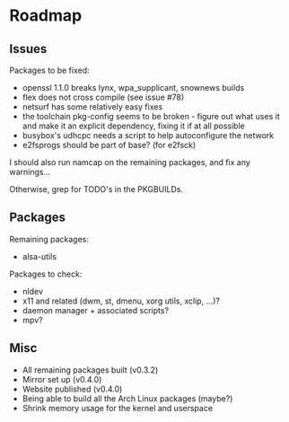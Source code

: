 # Roadmap #

## Issues ##

Packages to be fixed:
- openssl 1.1.0 breaks lynx, wpa\_supplicant, snownews builds
- flex does not cross compile (see issue #78)
- netsurf has some relatively easy fixes
- the toolchain pkg-config seems to be broken - figure out what uses it and
  make it an explicit dependency, fixing it if at all possible
- busybox's udhcpc needs a script to help autoconfigure the network
- e2fsprogs should be part of base? (for e2fsck)

I should also run namcap on the remaining packages, and fix any warnings...

Otherwise, grep for TODO's in the PKGBUILDs.


## Packages ##

Remaining packages:

- alsa-utils

Packages to check:

- nldev
- x11 and related (dwm, st, dmenu, xorg utils, xclip, ...)?
- daemon manager + associated scripts?
- mpv?


## Misc ##

- All remaining packages built (v0.3.2)
- Mirror set up (v0.4.0)
- Website published (v0.4.0)
- Being able to build all the Arch Linux packages (maybe?)
- Shrink memory usage for the kernel and userspace

